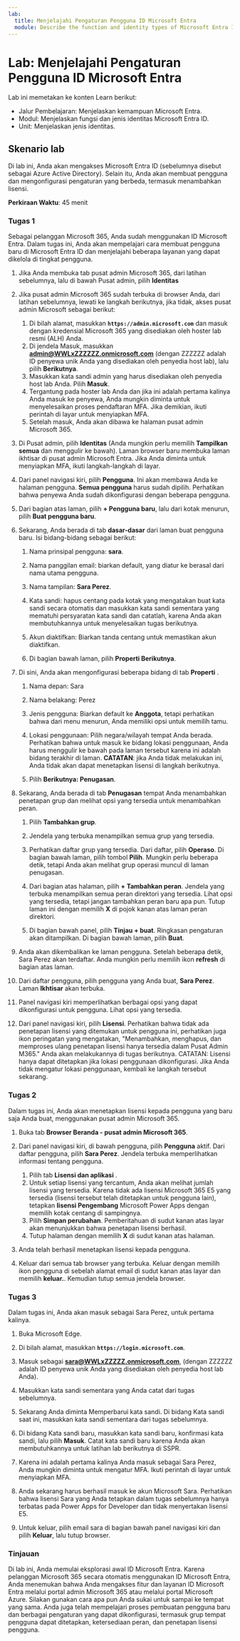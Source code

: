 ```yaml
---
lab:
  title: Menjelajahi Pengaturan Pengguna ID Microsoft Entra
  module: Describe the function and identity types of Microsoft Entra ID
---
```


# Lab: Menjelajahi Pengaturan Pengguna ID Microsoft Entra

Lab ini memetakan ke konten Learn berikut:

- Jalur Pembelajaran: Menjelaskan kemampuan Microsoft Entra.
- Modul: Menjelaskan fungsi dan jenis identitas Microsoft Entra ID.
- Unit: Menjelaskan jenis identitas.

## Skenario lab

Di lab ini, Anda akan mengakses Microsoft Entra ID (sebelumnya disebut sebagai Azure Active Directory).  Selain itu, Anda akan membuat pengguna dan mengonfigurasi pengaturan yang berbeda, termasuk menambahkan lisensi.  

**Perkiraan Waktu**: 45 menit

### Tugas 1

Sebagai pelanggan Microsoft 365, Anda sudah menggunakan ID Microsoft Entra.  Dalam tugas ini, Anda akan mempelajari cara membuat pengguna baru di Microsoft Entra ID dan menjelajahi beberapa layanan yang dapat dikelola di tingkat pengguna.

1. Jika Anda membuka tab pusat admin Microsoft 365, dari latihan sebelumnya, lalu di bawah Pusat admin, pilih **Identitas**
1. Jika pusat admin Microsoft 365 sudah terbuka di browser Anda, dari latihan sebelumnya, lewati ke langkah berikutnya, jika tidak, akses pusat admin Microsoft sebagai berikut:
    1. Di bilah alamat, masukkan **`https://admin.microsoft.com`** dan masuk dengan kredensial Microsoft 365 yang disediakan oleh hoster lab resmi (ALH) Anda.
    1. Di jendela Masuk, masukkan **admin@WWLxZZZZZZ.onmicrosoft.com** (dengan ZZZZZZ adalah ID penyewa unik Anda yang disediakan oleh penyedia host lab), lalu pilih **Berikutnya**.
    1. Masukkan kata sandi admin yang harus disediakan oleh penyedia host lab Anda. Pilih **Masuk**.
    1. Tergantung pada hoster lab Anda dan jika ini adalah pertama kalinya Anda masuk ke penyewa, Anda mungkin diminta untuk menyelesaikan proses pendaftaran MFA. Jika demikian, ikuti perintah di layar untuk menyiapkan MFA.
    1. Setelah masuk, Anda akan dibawa ke halaman pusat admin Microsoft 365.

1. Di Pusat admin, pilih **Identitas** (Anda mungkin perlu memilih **Tampilkan semua** dan menggulir ke bawah).  Laman browser baru membuka laman ikhtisar di pusat admin Microsoft Entra.  Jika Anda diminta untuk menyiapkan MFA, ikuti langkah-langkah di layar.

1. Dari panel navigasi kiri, pilih **Pengguna**.  Ini akan membawa Anda ke halaman pengguna. **Semua pengguna** harus sudah dipilih. Perhatikan bahwa penyewa Anda sudah dikonfigurasi dengan beberapa pengguna.

1. Dari bagian atas laman, pilih **+ Pengguna baru**, lalu dari kotak menurun, pilih **Buat pengguna baru**.

1. Sekarang, Anda berada di tab **dasar-dasar** dari laman buat pengguna baru. Isi bidang-bidang sebagai berikut:
    1. Nama prinsipal pengguna: **sara**.

    1. Nama panggilan email: biarkan default, yang diatur ke berasal dari nama utama pengguna.

    1. Nama tampilan: **Sara Perez**.

    1. Kata sandi: hapus centang pada kotak yang mengatakan buat kata sandi secara otomatis dan masukkan kata sandi sementara yang mematuhi persyaratan kata sandi dan catatlah, karena Anda akan membutuhkannya untuk menyelesaikan tugas berikutnya.

    1. Akun diaktifkan: Biarkan tanda centang untuk memastikan akun diaktifkan.

    1. Di bagian bawah laman, pilih **Properti Berikutnya**.

1. Di sini, Anda akan mengonfigurasi beberapa bidang di tab **Properti** .

    1. Nama depan: Sara

    1. Nama belakang: Perez

    1. Jenis pengguna: Biarkan default ke **Anggota**, tetapi perhatikan bahwa dari menu menurun, Anda memiliki opsi untuk memilih tamu.

    1. Lokasi penggunaan: Pilih negara/wilayah tempat Anda berada.  Perhatikan bahwa untuk masuk ke bidang lokasi penggunaan, Anda harus menggulir ke bawah pada laman tersebut karena ini adalah bidang terakhir di laman.  **CATATAN**: jika Anda tidak melakukan ini, Anda tidak akan dapat menetapkan lisensi di langkah berikutnya.

    1. Pilih **Berikutnya: Penugasan**.

1. Sekarang, Anda berada di tab **Penugasan** tempat Anda menambahkan penetapan grup dan melihat opsi yang tersedia untuk menambahkan peran.

    1. Pilih **Tambahkan grup**.

    1. Jendela yang terbuka menampilkan semua grup yang tersedia.  

    1. Perhatikan daftar grup yang tersedia.  Dari daftar, pilih **Operaso**.  Di bagian bawah laman, pilih tombol **Pilih**.  Mungkin perlu beberapa detik, tetapi Anda akan melihat grup operasi muncul di laman penugasan.

    1. Dari bagian atas halaman, pilih **+ Tambahkan peran**.  Jendela yang terbuka menampilkan semua peran direktori yang tersedia.  Lihat opsi yang tersedia, tetapi jangan tambahkan peran baru apa pun.  Tutup laman ini dengan memilih **X** di pojok kanan atas laman peran direktori.
    1. Di bagian bawah panel, pilih **Tinjau + buat**. Ringkasan pengaturan akan ditampilkan.  Di bagian bawah laman, pilih **Buat**.

1. Anda akan dikembalikan ke laman pengguna.  Setelah beberapa detik, Sara Perez akan terdaftar.  Anda mungkin perlu memilih ikon **refresh** di bagian atas laman.

1. Dari daftar pengguna, pilih pengguna yang Anda buat, **Sara Perez**.  Laman **Ikhtisar** akan terbuka.

1. Panel navigasi kiri memperlihatkan berbagai opsi yang dapat dikonfigurasi untuk pengguna. Lihat opsi yang tersedia.

1. Dari panel navigasi kiri, pilih **Lisensi**.  Perhatikan bahwa tidak ada penetapan lisensi yang ditemukan untuk pengguna ini, perhatikan juga ikon peringatan yang mengatakan, "Menambahkan, menghapus, dan memproses ulang penetapan lisensi hanya tersedia dalam Pusat Admin M365."  Anda akan melakukannya di tugas berikutnya.  CATATAN: Lisensi hanya dapat ditetapkan jika lokasi penggunaan dikonfigurasi. Jika Anda tidak mengatur lokasi penggunaan, kembali ke langkah tersebut sekarang.

### Tugas 2

Dalam tugas ini, Anda akan menetapkan lisensi kepada pengguna yang baru saja Anda buat, menggunakan pusat admin Microsoft 365.

1. Buka tab **Browser Beranda - pusat admin Microsoft 365**.

1. Dari panel navigasi kiri, di bawah pengguna, pilih **Pengguna** aktif.  Dari daftar pengguna, pilih **Sara Perez**.  Jendela terbuka memperlihatkan informasi tentang pengguna.  

    1. Pilih tab **Lisensi dan aplikasi** .
    1. Untuk setiap lisensi yang tercantum, Anda akan melihat jumlah lisensi yang tersedia.  Karena tidak ada lisensi Microsoft 365 E5 yang tersedia (lisensi tersebut telah ditetapkan untuk pengguna lain), tetapkan **lisensi Pengembang** Microsoft Power Apps dengan memilih kotak centang di sampingnya.
    1. Pilih **Simpan perubahan**. Pemberitahuan di sudut kanan atas layar akan menunjukkan bahwa penetapan lisensi berhasil.
    1. Tutup halaman dengan memilih **X** di sudut kanan atas halaman.

1. Anda telah berhasil menetapkan lisensi kepada pengguna.

1. Keluar dari semua tab browser yang terbuka. Keluar dengan memilih ikon pengguna di sebelah alamat email di sudut kanan atas layar dan memilih **keluar.**. Kemudian tutup semua jendela browser.

### Tugas 3

Dalam tugas ini, Anda akan masuk sebagai Sara Perez, untuk pertama kalinya.

1. Buka Microsoft Edge.

1. Di bilah alamat, masukkan **`https://login.microsoft.com`**.

1. Masuk sebagai **sara@WWLxZZZZZ.onmicrosoft.com**, (dengan ZZZZZZ adalah ID penyewa unik Anda yang disediakan oleh penyedia host lab Anda).
1. Masukkan kata sandi sementara yang Anda catat dari tugas sebelumnya.

1. Sekarang Anda diminta Memperbarui kata sandi. Di bidang Kata sandi saat ini, masukkan kata sandi sementara dari tugas sebelumnya.

1. Di bidang Kata sandi baru, masukkan kata sandi baru, konfirmasi kata sandi, lalu pilih **Masuk**.  Catat kata sandi baru karena Anda akan membutuhkannya untuk latihan lab berikutnya di SSPR.

1. Karena ini adalah pertama kalinya Anda masuk sebagai Sara Perez, Anda mungkin diminta untuk mengatur MFA. Ikuti perintah di layar untuk menyiapkan MFA.

1. Anda sekarang harus berhasil masuk ke akun Microsoft Sara.  Perhatikan bahwa lisensi Sara yang Anda tetapkan dalam tugas sebelumnya hanya terbatas pada Power Apps for Developer dan tidak menyertakan lisensi E5.

1. Untuk keluar, pilih email sara di bagian bawah panel navigasi kiri dan pilih **Keluar**, lalu tutup browser.

### Tinjauan

Di lab ini, Anda memulai eksplorasi awal ID Microsoft Entra. Karena pelanggan Microsoft 365 secara otomatis menggunakan ID Microsoft Entra, Anda menemukan bahwa Anda mengakses fitur dan layanan ID Microsoft Entra melalui portal admin Microsoft 365 atau melalui portal Microsoft Azure.  Silakan gunakan cara apa pun Anda sukai untuk sampai ke tempat yang sama.  Anda juga telah mempelajari proses pembuatan pengguna baru dan berbagai pengaturan yang dapat dikonfigurasi, termasuk grup tempat pengguna dapat ditetapkan, ketersediaan peran, dan penetapan lisensi pengguna.
